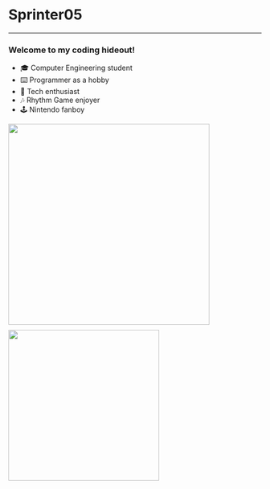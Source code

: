 # Sprinter05
---
### Welcome to my coding hideout!
- 🎓 Computer Engineering student
- ⌨️ Programmer as a hobby
- 💾 Tech enthusiast
- 🎶 Rhythm Game enjoyer
- 🕹️ Nintendo fanboy
<div style="display: flex; flex-direction: column;">
    <img width=400 align="center" style="margin:0 0 10px 0" src="https://github-readme-stats.vercel.app/api?username=Sprinter05&show_icons=true&theme=catppuccin_mocha&card_width=320&"/> 
    <img width=300 src="https://github-readme-stats.vercel.app/api/top-langs?username=Sprinter05&layout=compact&langs_count=8&card_width=320&theme=catppuccin_mocha&" />
</div>
